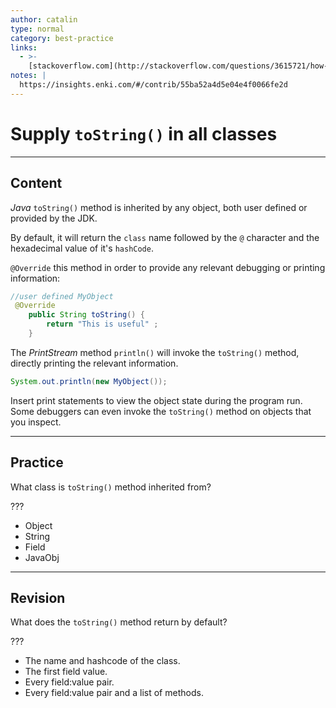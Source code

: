 ```yaml
---
author: catalin
type: normal
category: best-practice
links:
  - >-
    [stackoverflow.com](http://stackoverflow.com/questions/3615721/how-to-use-the-tostring-method-in-java){website}
notes: |
  https://insights.enki.com/#/contrib/55ba52a4d5e04e4f0066fe2d
---
```


# Supply `toString()` in all classes


---

## Content

*Java* `toString()` method is inherited by any object, both user defined or provided by the JDK.

By default, it will return the `class` name followed by the `@` character and the hexadecimal value of it's `hashCode`.

`@Override` this method in order to provide any relevant debugging or printing information:

```java
//user defined MyObject
 @Override
    public String toString() {
        return "This is useful" ;
    }

```

The *PrintStream* method `println()` will invoke the `toString()` method, directly printing the relevant information.

```java
System.out.println(new MyObject());
```

Insert print statements to view the object state during the program run. Some debuggers can even invoke the `toString()` method on objects that you inspect.


---

## Practice

What class is `toString()` method inherited from?

???

- Object
- String
- Field
- JavaObj


---

## Revision

What does the `toString()` method return by default?

???

- The name and hashcode of the class.
- The first field value.
- Every field:value pair.
- Every field:value pair and a list of methods.
